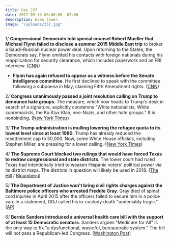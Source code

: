 ```yaml
---
title: Day 237
date: 2017-09-13 00:00:00 -07:00
description: Even lower.
image: "/uploads/237.jpg"
---
```


1/ **Congressional Democrats told special counsel Robert Mueller that Michael Flynn failed to disclose a summer 2015 Middle East trip** to broker a Saudi–Russian nuclear power deal. Upon returning to the States, the Democrats say, Flynn omitted his contacts with foreign nationals during his reapplication for security clearance, which includes paperwork and an FBI interview. ([CNN](http://www.cnn.com/2017/09/13/politics/democrats-mueller-flynn-middle-east-trip-disclosure/index.html))

* **Flynn has again refused to appear as a witness before the Senate intelligence committee**. He first declined to speak with the committee following a subpoena in May, claiming Fifth Amendment rights. ([CNN](http://www.cnn.com/2017/09/12/politics/michael-flynn-senate-subpoena-refusal/index.html))

2/ **Congress unanimously passed a joint resolution calling on Trump to denounce hate groups**. The measure, which now heads to Trump's desk in search of a signature, explicitly condemns "White nationalists, White supremacists, the Ku Klux Klan, neo-Nazis, and other hate groups." It is nonbinding. ([New York Times](https://www.nytimes.com/2017/09/12/us/congress-trump-hate-groups-charlottesville.html))

3/ **The Trump administration is mulling lowering the refugee quota to its lowest level since at least 1980**. Trump has already reduced the resettlement cap to 50,000. Now, some White House officials, including Stephen Miller, are pressing for a lower ceiling. ([New York Times](https://www.nytimes.com/2017/09/12/us/politics/trump-refugee-quota.html))

4/ **The Supreme Court blocked two rulings that would have forced Texas to redraw congressional and state districts**. The lower court had ruled Texas had intentionally tried to weaken Hispanic voters' political power via its district maps. The districts in question will likely be used in 2018. ([The Hill](http://thehill.com/blogs/blog-briefing-room/350390-supreme-court-blocks-rulings-forcing-texas-to-redraw-districts) / [Bloomberg](https://www.bloomberg.com/news/articles/2017-09-13/supreme-court-reinstates-texas-voting-districts-found-biased))

5/ **The Department of Justice won't bring civil rights charges against the Baltimore police officers who arrested Freddie Gray**. Gray died of spinal cord injuries in April 2015 after the officers failed to secure him in a police van. In a statement, DOJ called his in-custody death "undeniably tragic." ([AP](https://apnews.com/8bb9b0fb460746dc87a53ba416789269))

6/ **Bernie Sanders introduced a universal health care bill with the support of at least 15 Democratic senators**. Sanders argues "Medicare for All" is the only way to fix "a dysfunctional, wasteful, bureaucratic system." The bill will not pass a Republican-led Congress. ([Washington Post](https://www.washingtonpost.com/powerpost/sanders-will-introduce-universal-health-care-backed-by-15-democrats/2017/09/12/d590ef26-97b7-11e7-87fc-c3f7ee4035c9_story.html))